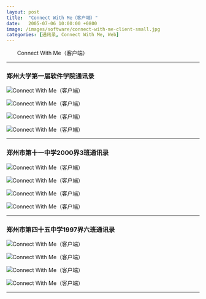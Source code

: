 ```yaml
---
layout: post
title:  "Connect With Me（客户端）"
date:   2005-07-06 10:00:00 +0800
image: /images/software/connect-with-me-client-small.jpg
categories: [通讯录, Connect With Me, Web]
---
```


　　Connect With Me（客户端）

------

<h3>郑州大学第一届软件学院通讯录</h3>

![Connect With Me（客户端）]({{site.baseurl}}/images/software/ConnectWithMe-zzusc-0.png)

![Connect With Me（客户端）]({{site.baseurl}}/images/software/ConnectWithMe-zzusc-1.png)

![Connect With Me（客户端）]({{site.baseurl}}/images/software/ConnectWithMe-zzusc-1b.png)

![Connect With Me（客户端）]({{site.baseurl}}/images/software/ConnectWithMe-zzusc-2.png)

------

<h3>郑州市第十一中学2000界3班通讯录</h3>

![Connect With Me（客户端）]({{site.baseurl}}/images/software/ConnectWithMe-11003-0.png)

![Connect With Me（客户端）]({{site.baseurl}}/images/software/ConnectWithMe-11003-1.png)

![Connect With Me（客户端）]({{site.baseurl}}/images/software/ConnectWithMe-11003-1b.png)

![Connect With Me（客户端）]({{site.baseurl}}/images/software/ConnectWithMe-11003-2.png)

------

<h3>郑州市第四十五中学1997界六班通讯录</h3>

![Connect With Me（客户端）]({{site.baseurl}}/images/software/ConnectWithMe-45976-0.png)

![Connect With Me（客户端）]({{site.baseurl}}/images/software/ConnectWithMe-45976-1.png)

![Connect With Me（客户端）]({{site.baseurl}}/images/software/ConnectWithMe-45976-1b.png)

![Connect With Me（客户端）]({{site.baseurl}}/images/software/ConnectWithMe-45976-2.png)

------